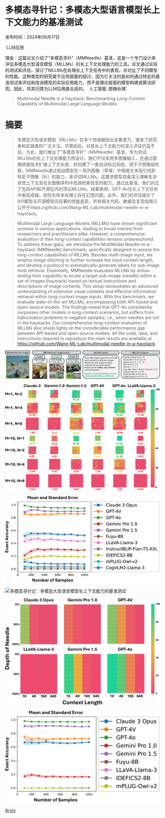# 多模态寻针记：多模态大型语言模型长上下文能力的基准测试

发布时间：2024年06月17日

`LLM应用

理由：这篇论文介绍了“多模态寻针”（MMNeedle）基准，这是一个专门设计来评估多模态大型语言模型（MLLMs）的长上下文处理能力的工具。论文通过实际的测试和评估，探讨了MLLMs在处理长上下文任务中的表现，并对比了不同模型的性能。这种类型的研究属于应用层面的探讨，因为它关注的是如何通过特定的基准测试来评估和改进模型的实际应用能力，而不是理论层面的模型构建或算法研究。因此，将其归类为LLM应用是合适的。` `人工智能` `图像处理`

> Multimodal Needle in a Haystack: Benchmarking Long-Context Capability of Multimodal Large Language Models

# 摘要

> 多模态大型语言模型（MLLMs）在多个领域展现出显著潜力，激发了研究者和实践者的广泛关注。尽管如此，对其长上下文能力的深入评估仍显不足。为此，我们推出了“多模态寻针”（MMNeedle）基准，专为测试MLLMs的长上下文处理能力而设计。我们不仅采用多图像输入，还通过图像拼接技术扩展上下文长度，并创建了一套自动标记系统，用于子图像级检索。MMNeedle通过挑战模型在一系列图像（草堆）中根据文本指引找到特定子图像（针）的能力，来评估MLLMs。这要求模型具备深入理解复杂视觉上下文及在长图像序列中高效检索信息的能力。通过此基准，我们对比了包括API和开源在内的顶尖MLLMs。结果表明，GPT-4o在长上下文任务中表现卓越，但在负样本处理上存在幻觉问题。此外，我们的评估揭示了API模型与开源模型间显著的性能差异。所有相关代码、数据及复现指南已公开于https://github.com/Wang-ML-Lab/multimodal-needle-in-a-haystack。

> Multimodal Large Language Models (MLLMs) have shown significant promise in various applications, leading to broad interest from researchers and practitioners alike. However, a comprehensive evaluation of their long-context capabilities remains underexplored. To address these gaps, we introduce the MultiModal Needle-in-a-haystack (MMNeedle) benchmark, specifically designed to assess the long-context capabilities of MLLMs. Besides multi-image input, we employ image stitching to further increase the input context length, and develop a protocol to automatically generate labels for sub-image level retrieval. Essentially, MMNeedle evaluates MLLMs by stress-testing their capability to locate a target sub-image (needle) within a set of images (haystack) based on textual instructions and descriptions of image contents. This setup necessitates an advanced understanding of extensive visual contexts and effective information retrieval within long-context image inputs. With this benchmark, we evaluate state-of-the-art MLLMs, encompassing both API-based and open-source models. The findings reveal that GPT-4o consistently surpasses other models in long-context scenarios, but suffers from hallucination problems in negative samples, i.e., when needles are not in the haystacks. Our comprehensive long-context evaluation of MLLMs also sheds lights on the considerable performance gap between API-based and open-source models. All the code, data, and instructions required to reproduce the main results are available at https://github.com/Wang-ML-Lab/multimodal-needle-in-a-haystack.

![多模态寻针记：多模态大型语言模型长上下文能力的基准测试](../../../paper_images/2406.11230/x1.png)

![多模态寻针记：多模态大型语言模型长上下文能力的基准测试](../../../paper_images/2406.11230/x2.png)

![多模态寻针记：多模态大型语言模型长上下文能力的基准测试](../../../paper_images/2406.11230/x3.png)

![多模态寻针记：多模态大型语言模型长上下文能力的基准测试](../../../paper_images/2406.11230/x4.png)

![多模态寻针记：多模态大型语言模型长上下文能力的基准测试](../../../paper_images/2406.11230/x5.png)

![多模态寻针记：多模态大型语言模型长上下文能力的基准测试](../../../paper_images/2406.11230/x6.png)

[Arxiv](https://arxiv.org/abs/2406.11230)